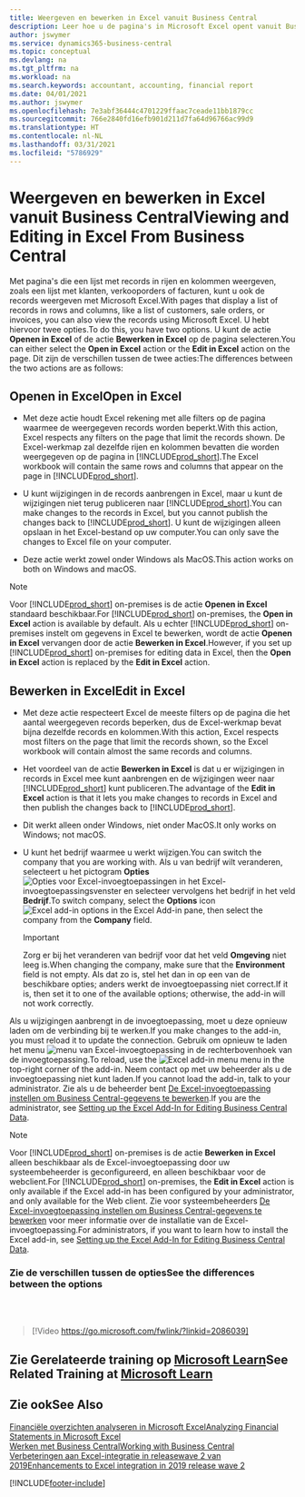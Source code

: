 ```yaml
---
title: Weergeven en bewerken in Excel vanuit Business Central
description: Leer hoe u de pagina's in Microsoft Excel opent vanuit Business Central voor betere gegevensanalyse.
author: jswymer
ms.service: dynamics365-business-central
ms.topic: conceptual
ms.devlang: na
ms.tgt_pltfrm: na
ms.workload: na
ms.search.keywords: accountant, accounting, financial report
ms.date: 04/01/2021
ms.author: jswymer
ms.openlocfilehash: 7e3abf36444c4701229ffaac7ceade11bb1879cc
ms.sourcegitcommit: 766e2840fd16efb901d211d7fa64d96766ac99d9
ms.translationtype: HT
ms.contentlocale: nl-NL
ms.lasthandoff: 03/31/2021
ms.locfileid: "5786929"
---
```

# <a name="viewing-and-editing-in-excel-from-business-central"></a><span data-ttu-id="40979-103">Weergeven en bewerken in Excel vanuit Business Central</span><span class="sxs-lookup"><span data-stu-id="40979-103">Viewing and Editing in Excel From Business Central</span></span>

<span data-ttu-id="40979-104">Met pagina's die een lijst met records in rijen en kolommen weergeven, zoals een lijst met klanten, verkooporders of facturen, kunt u ook de records weergeven met Microsoft Excel.</span><span class="sxs-lookup"><span data-stu-id="40979-104">With pages that display a list of records in rows and columns, like a list of customers, sale orders, or invoices, you can also view the records using Microsoft Excel.</span></span> <span data-ttu-id="40979-105">U hebt hiervoor twee opties.</span><span class="sxs-lookup"><span data-stu-id="40979-105">To do this, you have two options.</span></span> <span data-ttu-id="40979-106">U kunt de actie **Openen in Excel** of de actie **Bewerken in Excel** op de pagina selecteren.</span><span class="sxs-lookup"><span data-stu-id="40979-106">You can either select the **Open in Excel** action or the **Edit in Excel** action on the page.</span></span> <span data-ttu-id="40979-107">Dit zijn de verschillen tussen de twee acties:</span><span class="sxs-lookup"><span data-stu-id="40979-107">The differences between the two actions are as follows:</span></span>  

## <a name="open-in-excel"></a><span data-ttu-id="40979-108">Openen in Excel</span><span class="sxs-lookup"><span data-stu-id="40979-108">Open in Excel</span></span>

- <span data-ttu-id="40979-109">Met deze actie houdt Excel rekening met alle filters op de pagina waarmee de weergegeven records worden beperkt.</span><span class="sxs-lookup"><span data-stu-id="40979-109">With this action, Excel respects any filters on the page that limit the records shown.</span></span> <span data-ttu-id="40979-110">De Excel-werkmap zal dezelfde rijen en kolommen bevatten die worden weergegeven op de pagina in [!INCLUDE[prod_short](includes/prod_short.md)].</span><span class="sxs-lookup"><span data-stu-id="40979-110">The Excel workbook will contain the same rows and columns that appear on the page in [!INCLUDE[prod_short](includes/prod_short.md)].</span></span>

- <span data-ttu-id="40979-111">U kunt wijzigingen in de records aanbrengen in Excel, maar u kunt de wijzigingen niet terug publiceren naar [!INCLUDE[prod_short](includes/prod_short.md)].</span><span class="sxs-lookup"><span data-stu-id="40979-111">You can make changes to the records in Excel, but you cannot publish the changes back to [!INCLUDE[prod_short](includes/prod_short.md)].</span></span> <span data-ttu-id="40979-112">U kunt de wijzigingen alleen opslaan in het Excel-bestand op uw computer.</span><span class="sxs-lookup"><span data-stu-id="40979-112">You can only save the changes to Excel file on your computer.</span></span>

- <span data-ttu-id="40979-113">Deze actie werkt zowel onder Windows als MacOS.</span><span class="sxs-lookup"><span data-stu-id="40979-113">This action works on both on Windows and macOS.</span></span>

> [!NOTE]
> <span data-ttu-id="40979-114">Voor [!INCLUDE[prod_short](includes/prod_short.md)] on-premises is de actie **Openen in Excel** standaard beschikbaar.</span><span class="sxs-lookup"><span data-stu-id="40979-114">For [!INCLUDE[prod_short](includes/prod_short.md)] on-premises, the **Open in Excel** action is available by default.</span></span> <span data-ttu-id="40979-115">Als u echter [!INCLUDE[prod_short](includes/prod_short.md)] on-premises instelt om gegevens in Excel te bewerken, wordt de actie **Openen in Excel** vervangen door de actie **Bewerken in Excel**.</span><span class="sxs-lookup"><span data-stu-id="40979-115">However, if you set up [!INCLUDE[prod_short](includes/prod_short.md)] on-premises for editing data in Excel, then the **Open in Excel** action is replaced by the **Edit in Excel** action.</span></span>

## <a name="edit-in-excel"></a><span data-ttu-id="40979-116">Bewerken in Excel</span><span class="sxs-lookup"><span data-stu-id="40979-116">Edit in Excel</span></span>

- <span data-ttu-id="40979-117">Met deze actie respecteert Excel de meeste filters op de pagina die het aantal weergegeven records beperken, dus de Excel-werkmap bevat bijna dezelfde records en kolommen.</span><span class="sxs-lookup"><span data-stu-id="40979-117">With this action, Excel respects most filters on the page that limit the records shown, so the Excel workbook will contain almost the same records and columns.</span></span>

- <span data-ttu-id="40979-118">Het voordeel van de actie **Bewerken in Excel** is dat u er wijzigingen in records in Excel mee kunt aanbrengen en de wijzigingen weer naar [!INCLUDE[prod_short](includes/prod_short.md)] kunt publiceren.</span><span class="sxs-lookup"><span data-stu-id="40979-118">The advantage of the **Edit in Excel** action is that it lets you make changes to records in Excel and then publish the changes back to [!INCLUDE[prod_short](includes/prod_short.md)].</span></span>

- <span data-ttu-id="40979-119">Dit werkt alleen onder Windows, niet onder MacOS.</span><span class="sxs-lookup"><span data-stu-id="40979-119">It only works on Windows; not macOS.</span></span>

- <span data-ttu-id="40979-120">U kunt het bedrijf waarmee u werkt wijzigen.</span><span class="sxs-lookup"><span data-stu-id="40979-120">You can switch the company that you are working with.</span></span> <span data-ttu-id="40979-121">Als u van bedrijf wilt veranderen, selecteert u het pictogram **Opties** ![Opties voor Excel-invoegtoepassingen](media/cogwheel.png "Opties van Excel-invoegtoepassing") in het Excel-invoegtoepassingsvenster en selecteer vervolgens het bedrijf in het veld **Bedrijf**.</span><span class="sxs-lookup"><span data-stu-id="40979-121">To switch company, select the **Options** icon ![Excel add-in options](media/cogwheel.png "Excel add-in options") in the Excel Add-in pane, then select the company from the **Company** field.</span></span>  

    > [!IMPORTANT]
    > <span data-ttu-id="40979-122">Zorg er bij het veranderen van bedrijf voor dat het veld **Omgeving** niet leeg is.</span><span class="sxs-lookup"><span data-stu-id="40979-122">When changing the company, make sure that the **Environment** field is not empty.</span></span> <span data-ttu-id="40979-123">Als dat zo is, stel het dan in op een van de beschikbare opties; anders werkt de invoegtoepassing niet correct.</span><span class="sxs-lookup"><span data-stu-id="40979-123">If it is, then set it to one of the available options; otherwise, the add-in will not work correctly.</span></span>  

<span data-ttu-id="40979-124">Als u wijzigingen aanbrengt in de invoegtoepassing, moet u deze opnieuw laden om de verbinding bij te werken.</span><span class="sxs-lookup"><span data-stu-id="40979-124">If you make changes to the add-in, you must reload it to update the connection.</span></span> <span data-ttu-id="40979-125">Gebruik om opnieuw te laden het menu ![menu van Excel-invoegtoepassing](media/excel-addin-menu.png "Menu van Excel-invoegtoepassing") in de rechterbovenhoek van de invoegtoepassing.</span><span class="sxs-lookup"><span data-stu-id="40979-125">To reload, use the ![Excel add-in menu](media/excel-addin-menu.png "Excel add-in menu") menu in the top-right corner of the add-in.</span></span> <span data-ttu-id="40979-126">Neem contact op met uw beheerder als u de invoegtoepassing niet kunt laden.</span><span class="sxs-lookup"><span data-stu-id="40979-126">If you cannot load the add-in, talk to your administrator.</span></span> <span data-ttu-id="40979-127">Zie als u de beheerder bent [De Excel-invoegtoepassing instellen om Business Central-gegevens te bewerken](/dynamics365/business-central/dev-itpro/administration/configuring-excel-addin).</span><span class="sxs-lookup"><span data-stu-id="40979-127">If you are the administrator, see [Setting up the Excel Add-In for Editing Business Central Data](/dynamics365/business-central/dev-itpro/administration/configuring-excel-addin).</span></span>

> [!NOTE]
> <span data-ttu-id="40979-128">Voor [!INCLUDE[prod_short](includes/prod_short.md)] on-premises is de actie **Bewerken in Excel** alleen beschikbaar als de Excel-invoegtoepassing door uw systeembeheerder is geconfigureerd, en alleen beschikbaar voor de webclient.</span><span class="sxs-lookup"><span data-stu-id="40979-128">For [!INCLUDE[prod_short](includes/prod_short.md)] on-premises, the **Edit in Excel** action is only available if the Excel add-in has been configured by your administrator, and only available for the Web client.</span></span> <span data-ttu-id="40979-129">Zie voor systeembeheerders [De Excel-invoegtoepassing instellen om Business Central-gegevens te bewerken](/dynamics365/business-central/dev-itpro/administration/configuring-excel-addin) voor meer informatie over de installatie van de Excel-invoegtoepassing.</span><span class="sxs-lookup"><span data-stu-id="40979-129">For administrators, if you want to learn how to install the Excel add-in, see [Setting up the Excel Add-In for Editing Business Central Data](/dynamics365/business-central/dev-itpro/administration/configuring-excel-addin).</span></span>

### <a name="see-the-differences-between-the-options"></a><span data-ttu-id="40979-130">Zie de verschillen tussen de opties</span><span class="sxs-lookup"><span data-stu-id="40979-130">See the differences between the options</span></span>
<br><br>  

> [!Video https://go.microsoft.com/fwlink/?linkid=2086039]

## <a name="see-related-training-at-microsoft-learn"></a><span data-ttu-id="40979-131">Zie Gerelateerde training op [Microsoft Learn](/learn/modules/configure-powerbi-excel-dynamics-365-business-central/index)</span><span class="sxs-lookup"><span data-stu-id="40979-131">See Related Training at [Microsoft Learn](/learn/modules/configure-powerbi-excel-dynamics-365-business-central/index)</span></span>

## <a name="see-also"></a><span data-ttu-id="40979-132">Zie ook</span><span class="sxs-lookup"><span data-stu-id="40979-132">See Also</span></span>

[<span data-ttu-id="40979-133">Financiële overzichten analyseren in Microsoft Excel</span><span class="sxs-lookup"><span data-stu-id="40979-133">Analyzing Financial Statements in Microsoft Excel</span></span>](finance-analyze-excel.md)  
[<span data-ttu-id="40979-134">Werken met Business Central</span><span class="sxs-lookup"><span data-stu-id="40979-134">Working with Business Central</span></span>](ui-work-product.md)  
[<span data-ttu-id="40979-135">Verbeteringen aan Excel-integratie in releasewave 2 van 2019</span><span class="sxs-lookup"><span data-stu-id="40979-135">Enhancements to Excel integration in 2019 release wave 2</span></span>](/dynamics365-release-plan/2019wave2/dynamics365-business-central/enhancements-excel-integration)  


[!INCLUDE[footer-include](includes/footer-banner.md)]